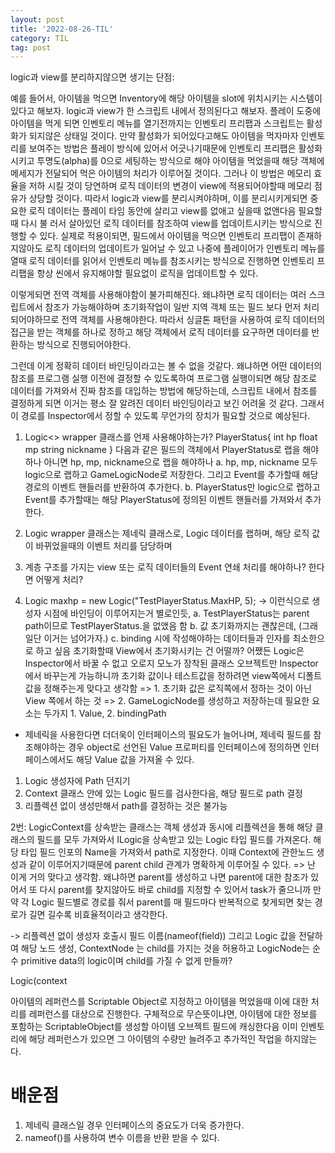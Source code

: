 ```yaml
---
layout: post
title: '2022-08-26-TIL'
category: TIL
tag: post
---
```


logic과 view를 분리하지않으면 생기는 단점:

예를 들어서, 아이템을 먹으면 Inventory에 해당 아이템을 slot에 위치시키는 시스템이 있다고 해보자.
logic과 view가 한 스크립트 내에서 정의된다고 해보자. 플레이 도중에 아이템을 먹게 되면 인벤토리 메뉴를 열기전까지는 인벤토리 프리팹과 스크립트는
활성화가 되지않은 상태일 것이다. 만약 활성화가 되어있다고해도 아이템을 먹자마자 인벤토리를 보여주는 방법은 플레이 방식에 있어서 어긋나기때문에
인벤토리 프리팹은 활성화시키고 투명도(alpha)를 0으로 세팅하는 방식으로 해야 아이템을 먹었을때 해당 객체에 메세지가 전달되어 먹은 아이템의 처리가
이루어질 것이다.  그러나 이 방법은 메모리 효율을 저하 시킬 것이 당연하며 로직 데이터의 변경이 view에 적용되어야할때 메모리 점유가 상당할 것이다.
따라서 logic과 view를 분리시켜야하며, 이를 분리시키게되면 중요한 로직 데이터는 플레이 타임 동안에 살리고 view를 없애고 싶을때 없앤다음 필요할때 다시 불
러서 살아있던 로직 데이터를 참조하여 view를 업데이트시키는 방식으로 진행할 수 있다.
실제로 적용이되면, 필드에서 아이템을 먹으면 인벤토리 프리팹이 존재하지않아도 로직 데이터의 업데이트가 일어날 수 있고 나중에 플레이어가 인벤토리 메뉴를
열때 로직 데이터를 읽어서 인벤토리 메뉴를 참조시키는 방식으로 진행하면 인벤토리 프리팹을 항상 씬에서 유지해야할 필요없이 로직을 업데이트할 수 있다.

이렇게되면 전역 객체를 사용해야함이 불가피해진다. 왜냐하면 로직 데이터는 여러 스크립트에서 참조가 가능해야하며 초기화작업이 일반 지역 객체 또는 필드 보다
먼저 처리되어야하므로 전역 객체를 사용해야한다. 따라서 싱글톤 패턴을 사용하여 로직 데이터의 접근을 받는 객체를 하나로 정하고 해당 객체에서 로직 데이터를
요구하면 데이터를 반환하는 방식으로 진행되어야한다. 

그런데 이게 정확히 데이터 바인딩이라고는 볼 수 없을 것같다. 왜냐하면 어떤 데이터의 참조를 프로그램 실행 이전에 결정할 수 있도록하여 
프로그램 실행이되면 해당 참조로 데이터를 가져와서 진짜 참조를 대입하는 방법에 해당하는데, 스크립트 내에서 참조를 결정하게 되면 이거는 평소 잘 알려진
데이터 바인딩이라고 보긴 어려울 것 같다. 그래서 이 경로를 Inspector에서 정할 수 있도록 무언가의 장치가 필요할 것으로 예상된다.

1. Logic<> wrapper 클래스를 언제 사용해야하는가?
PlayerStatus{
int hp
float mp
string nickname
}
다음과 같은 필드의 객체에서 PlayerStatus로 랩을 해야하나 아니면 hp, mp, nickname으로 랩을 해야하나
a. hp, mp, nickname 모두 logic으로 랩하고 GameLogicNode로 저장한다. 그리고 Event를 추가할때 해당 경로의 이벤트 핸들러를 반환하여 추가한다.
b. PlayerStatus만 logic으로 랩하고 Event를 추가할때는 해당 PlayerStatus에 정의된 이벤트 핸들러를 가져와서 추가한다.

2. Logic wrapper 클래스는 제네릭 클래스로, Logic 데이터를 랩하며, 해당 로직 값이 바뀌었을때의 이벤트 처리를 담당하며 

3. 계층 구조를 가지는 view 또는 로직 데이터들의 Event 연쇄 처리를 해야하나? 한다면 어떻게 처리?

4. Logic<int> maxhp = new Logic<int>("TestPlayerStatus.MaxHP, 5);
-> 이런식으로 생성자 시점에 바인딩이 이루어지는거 별로인듯,
a. TestPlayerStatus는 parent path이므로 TestPlayerStatus.을 없앴음 함
b. 값 초기화까지는 괜찮은데, (그래 일단 이거는 넘어가자.)
c. binding 시에 작성해야하는 데이터들과 인자를 최소한으로 하고 싶음
초기화할때 View에서 초기화시키는 건 어떨까? 어쨌든 Logic은 Inspector에서 바꿀 수 없고 오로지 모노가 장착된 클래스 오브젝트만
Inspector에서 바꾸는게 가능하니까 초기화 값이나 테스트값을 정하려면 view쪽에서 디폴트 값을 정해주는게 맞다고 생각함
=> 1. 초기화 값은 로직쪽에서 정하는 것이 아닌 View 쪽에서 하는 것
=> 2. GameLogicNode를 생성하고 저장하는데 필요한 요소는 두가지 1. Value, 2. bindingPath


- 제네릭을 사용한다면 더더욱이 인터페이스의 필요도가 늘어나며, 제네릭 필드를 참조해야하는 경우 object로 선언된 Value 프로퍼티를 인터페이스에 정의하면 인터페이스에서도 해당 Value 값을 가져올 수 있다.




1. Logic<T> 생성자에 Path 던지기
2. Context 클래스 안에 있는 Logic<T> 필드를 검사한다음, 해당 필드로 path 결정
3. 리플렉션 없이 생성만해서 path를 결정하는 것은 불가능




2번:
LogicContext를 상속받는 클래스는 객체 생성과 동시에 리플렉션을 통해 해당 클래스의 필드를 모두 가져와서 ILogic을 상속받고 있는 Logic<T> 타입 필드를 가져온다.
해당 타입 필드 인포의 Name을 가져와서 path로 지정한다. 이때 Context에 관한노드 생성과 같이 이루어지기때문에 parent child 관계가 명확하게 이루어질 수 있다.
=> 난 이게 거의 맞다고 생각함. 왜냐하면 parent를 생성하고 나면 parent에 대한 참조가 있어서 또 다시 parent를 찾지않아도 바로 child를 지정할 수 있어서 task가 줄으니까
만약 각 Logic 필드별로 경로를 줘서 parent를 매 필드마다 반복적으로 찾게되면 찾는 경로가 길면 길수록 비효율적이라고 생각한다.

-> 리플렉션 없이 생성자 호출시 필드 이름(nameof(field)) 그리고 Logic<T> 값을 전달하여 해당 노드 생성, ContextNode 는 child를 가지는 것을 허용하고 LogicNode는 순수 primitive data의 logic이며 child를 가질 수 없게 만들까?


Logic(context




아이템의 레퍼런스를 Scriptable Object로 지정하고 아이템을 먹었을때 이에 대한 처리를 레퍼런스를 대상으로 진행한다.
구체적으로 무슨뜻이냐면, 아이템에 대한 정보를 포함하는 ScriptableObject를 생성할 아이템 오브젝트 필드에 캐싱한다음 이미 인벤토리에 해당 레퍼런스가 있으면 그 아이템의 수량만 늘려주고 추가적인 작업을 하지않는다.




# 배운점
1. 제네릭 클래스일 경우 인터페이스의 중요도가 더욱 증가한다.
2. nameof()를 사용하여 변수 이름을 반환 받을 수 있다.










